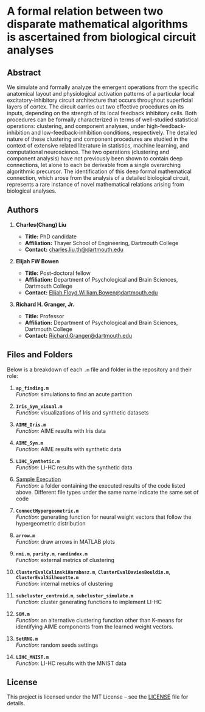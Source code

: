 # A formal relation between two disparate mathematical algorithms is ascertained from biological circuit analyses

## Abstract

We simulate and formally analyze the emergent operations from the specific anatomical layout and physiological activation patterns of a particular local excitatory-inhibitory circuit architecture that occurs throughout superficial layers of cortex.  The circuit carries out two effective procedures on its inputs, depending on the strength of its local feedback inhibitory cells.  Both procedures can be formally characterized in terms of well-studied statistical operations: clustering, and component analyses, under high-feedback-inhibition and low-feedback-inhibition conditions, respectively.  The detailed nature of these clustering and component procedures are studied in the context of extensive related literature in statistics, machine learning, and computational neuroscience.  The two operations (clustering and component analysis) have not previously been shown to contain deep connections, let alone to each be derivable from a single overarching algorithmic precursor.  The identification of this deep formal mathematical connection, which arose from the analysis of a detailed biological circuit, represents a rare instance of novel mathematical relations arising from biological analyses.



## Authors

1. **Charles(Chang) Liu**  
   - **Title:** PhD candidate  
   - **Affiliation:** Thayer School of Engineering, Dartmouth College 
   - **Contact:** charles.liu.th@dartmouth.edu

2. **Elijah FW Bowen**  
   - **Title:** Post-doctoral fellow
   - **Affiliation:** Department of Psychological and Brain Sciences, Dartmouth College
   - **Contact:** Elijah.Floyd.William.Bowen@dartmouth.edu

3. **Richard H. Granger, Jr.**  
   - **Title:** Professor
   - **Affiliation:** Department of Psychological and Brain Sciences, Dartmouth College
   - **Contact:** Richard.Granger@dartmouth.edu 




## Files and Folders

Below is a breakdown of each `.m` file and folder in the repository and their role:

1. **`ap_finding.m`**  
   *Function:* simulations to find an acute partition

2. **`Iris_Syn_visual.m`**  
   *Function:* visualizations of Iris and synthetic datasets

3. **`AIME_Iris.m`**  
   *Function:* AIME results with Iris data 

4. **`AIME_Syn.m`**  
   *Function:* AIME results with synthetic data

5. **`LIHC_Synthetic.m`**  
   *Function:* LI-HC results with the synthetic data

6. [Sample Execution](./Sample%20Execution)  
*Function:* a folder containing the executed results of the code listed above. Different file types under the same name indicate the same set of code

7. **`ConnectHypergeometric.m`**  
   *Function:* generating function for neural weight vectors that follow the hypergeometric distribution

8. **`arrow.m`**  
   *Function:* draw arrows in MATLAB plots

9. **`nmi.m`**, **`purity.m`**, **`randindex.m`**  
   *Function:* external metrics of clustering

10. **`ClusterEvalCalinskiHarabasz.m`**, **`ClusterEvalDaviesBouldin.m`**, **`ClusterEvalSilhouette.m`**  
   *Function:* internal metrics of clustering

11. **`subcluster_centroid.m`**, **`subcluster_simulate.m`**  
   *Function:* cluster generating functions to implement LI-HC

12. **`SOM.m`**  
   *Function:* an alternative clustering function other than K-means for identifying AIME components from the learned weight vectors.

12. **`SetRNG.m`**  
   *Function:* random seeds settings

13. **`LIHC_MNIST.m`**  
   *Function:* LI-HC results with the MNIST data



## License

This project is licensed under the MIT License – see the [LICENSE](LICENSE) file for details.
